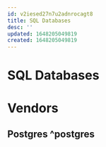 ```yaml
---
id: v2iesed27n7u2adnrocagt8
title: SQL Databases
desc: ''
updated: 1648205049819
created: 1648205049819
---
```


# SQL Databases


# Vendors

## Postgres ^postgres 





